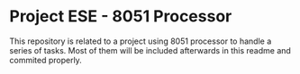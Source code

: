 # Project ESE - 8051 Processor
This repository is related to a project using 8051 processor to handle a series of tasks. 
Most of them will be included afterwards in this readme and commited properly.
